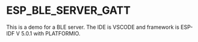 # ESP_BLE_SERVER_GATT
This is a demo for a BLE server. The IDE is VSCODE  and framework is ESP-IDF V 5.0.1 with PLATFORMIO.
